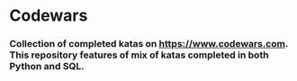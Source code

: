 # Codewars

### Collection of completed katas on https://www.codewars.com. This repository features of mix of katas completed in both Python and SQL.
